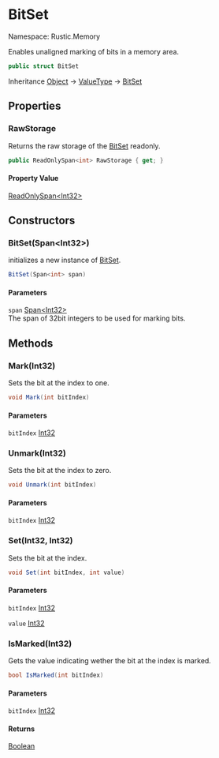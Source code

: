 # BitSet

Namespace: Rustic.Memory

Enables unaligned marking of bits in a memory area.

```csharp
public struct BitSet
```

Inheritance [Object](https://docs.microsoft.com/en-us/dotnet/api/system.object) → [ValueType](https://docs.microsoft.com/en-us/dotnet/api/system.valuetype) → [BitSet](./rustic.memory.bitset.md)

## Properties

### **RawStorage**

Returns the raw storage of the [BitSet](./rustic.memory.bitset.md) readonly.

```csharp
public ReadOnlySpan<int> RawStorage { get; }
```

#### Property Value

[ReadOnlySpan&lt;Int32&gt;](https://docs.microsoft.com/en-us/dotnet/api/system.readonlyspan-1)<br>

## Constructors

### **BitSet(Span&lt;Int32&gt;)**

initializes a new instance of [BitSet](./rustic.memory.bitset.md).

```csharp
BitSet(Span<int> span)
```

#### Parameters

`span` [Span&lt;Int32&gt;](https://docs.microsoft.com/en-us/dotnet/api/system.span-1)<br>
The span of 32bit integers to be used for marking bits.

## Methods

### **Mark(Int32)**

Sets the bit at the index to one.

```csharp
void Mark(int bitIndex)
```

#### Parameters

`bitIndex` [Int32](https://docs.microsoft.com/en-us/dotnet/api/system.int32)<br>

### **Unmark(Int32)**

Sets the bit at the index to zero.

```csharp
void Unmark(int bitIndex)
```

#### Parameters

`bitIndex` [Int32](https://docs.microsoft.com/en-us/dotnet/api/system.int32)<br>

### **Set(Int32, Int32)**

Sets the bit at the index.

```csharp
void Set(int bitIndex, int value)
```

#### Parameters

`bitIndex` [Int32](https://docs.microsoft.com/en-us/dotnet/api/system.int32)<br>

`value` [Int32](https://docs.microsoft.com/en-us/dotnet/api/system.int32)<br>

### **IsMarked(Int32)**

Gets the value indicating wether the bit at the index is marked.

```csharp
bool IsMarked(int bitIndex)
```

#### Parameters

`bitIndex` [Int32](https://docs.microsoft.com/en-us/dotnet/api/system.int32)<br>

#### Returns

[Boolean](https://docs.microsoft.com/en-us/dotnet/api/system.boolean)<br>
